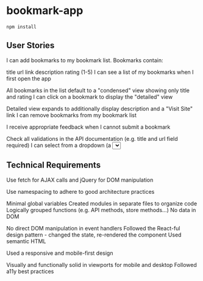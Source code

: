 # bookmark-app

````
npm install
````

## User Stories
I can add bookmarks to my bookmark list. Bookmarks contain:

title
url link
description
rating (1-5)
I can see a list of my bookmarks when I first open the app

All bookmarks in the list default to a "condensed" view showing only title and rating
I can click on a bookmark to display the "detailed" view

Detailed view expands to additionally display description and a "Visit Site" link
I can remove bookmarks from my bookmark list

I receive appropriate feedback when I cannot submit a bookmark

Check all validations in the API documentation (e.g. title and url field required)
I can select from a dropdown (a <select> element) a "minimum rating" to filter the list by all bookmarks rated at or above the chosen selection
  
## Technical Requirements
Use fetch for AJAX calls and jQuery for DOM manipulation

Use namespacing to adhere to good architecture practices

Minimal global variables
Created modules in separate files to organize code
Logically grouped functions (e.g. API methods, store methods...)
No data in DOM

No direct DOM manipulation in event handlers
Followed the React-ful design pattern - changed the state, re-rendered the component
Used semantic HTML

Used a responsive and mobile-first design

Visually and functionally solid in viewports for mobile and desktop
Followed a11y best practices
